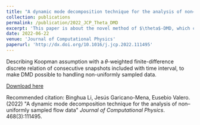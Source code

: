 ```yaml
---
title: "A dynamic mode decomposition technique for the analysis of non–uniformly sampled flow data"
collection: publications
permalink: /publication/2022_JCP_Theta_DMD
excerpt: 'This paper is about the novel method of $\theta$-DMD, which can handle non-uniformly sampled data.'
date: 2022-06-22
venue: 'Journal of Computational Physics'
paperurl: 'http://dx.doi.org/10.1016/j.jcp.2022.111495'
---
```

Describing Koopman assumption with a 𝜃-weighted finite-difference discrete relation of consecutive snapshots included with time interval, to make DMD possible to handling non-uniformly sampled data.

[Download here](http://binghua-li.github.io/files/2022_Theta_DMD_JCP_BinghuaLi.pdf)

Recommended citation: Binghua Li, Jesús Garicano-Mena, Eusebio Valero. (2022) "A dynamic mode decomposition technique for the analysis of non–uniformly sampled flow data" <i>Journal of Computational Physics</i>. 468(3):111495.
